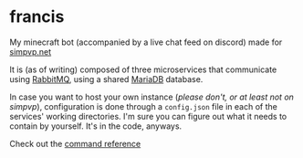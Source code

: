 # francis

My minecraft bot (accompanied by a live chat feed on discord) made for [simpvp.net](https://simplicitypvp.net/w/Main_Page)

It is (as of writing) composed of three microservices that communicate using [RabbitMQ](https://www.rabbitmq.com/), using a shared [MariaDB](https://mariadb.org/) database.

In case you want to host your own instance (*please don't, or at least not on simpvp*), configuration is done through a `config.json` file in each of the services' working directories.
I'm sure you can figure out what it needs to contain by yourself. It's in the code, anyways.

Check out the [command reference](https://gist.github.com/zeroeightysix/74165b5a6cba1d1a37e30bd72158f54e)
